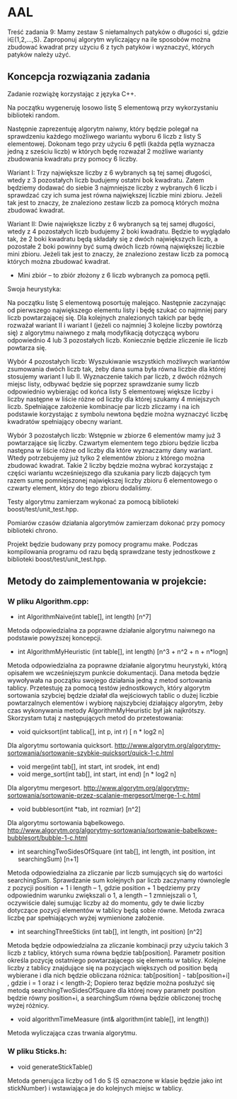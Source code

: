 # AAL
Treść zadania 9:
Mamy zestaw S niełamalnych patyków o długości si, gdzie i∈(1,2,...,S). Zaproponuj algorytm wyliczający na ile sposobów można zbudować kwadrat przy użyciu 6 z tych patyków i wyznaczyć, których patyków należy użyć.

## Koncepcja rozwiązania zadania

Zadanie rozwiążę korzystając z języka C++. 

Na początku wygeneruję losowo listę S elementową przy wykorzystaniu biblioteki random.

Następnie zaprezentuję algorytm naiwny, który będzie polegał na sprawdzeniu każdego możliwego wariantu wyboru 6 liczb z listy S elementowej. Dokonam tego przy użyciu 6 pętli (każda pętla wyznacza jedną z sześciu liczb) w których będę rozważał 2 możliwe warianty zbudowania kwadratu przy pomocy 6 liczby. 

Wariant I: Trzy największe liczby z 6 wybranych są tej samej długości, wtedy z 3 pozostałych liczb budujemy ostatni bok kwadratu. Zatem będziemy dodawać do siebie 3 najmniejsze liczby z wybranych 6 liczb i sprawdzać czy ich suma jest równa największej liczbie mini zbioru.
Jeżeli tak jest to znaczy, że znaleziono zestaw liczb za pomocą których można zbudować kwadrat.

Wariant II: Dwie największe liczby z 6 wybranych są tej samej długości, wtedy z 4 pozostałych liczb budujemy 2 boki kwadratu. Będzie to wyglądało tak, że 2 boki kwadratu będą składały się z dwóch największych liczb, a pozostałe 2 boki powinny być sumą dwóch liczb równą największej liczbie mini zbioru.
Jeżeli tak jest to znaczy, że znaleziono zestaw liczb za pomocą których można zbudować kwadrat.

- Mini zbiór – to zbiór złożony z 6 liczb wybranych za pomocą pętli.

Swoja heurystyka:

Na początku listę S elementową posortuję malejąco. Następnie zaczynając od pierwszego największego elementu listy i będę szukać co najmniej pary liczb powtarzającej się. Dla kolejnych znalezionych takich par będę rozważał wariant II i wariant I (jeżeli co najmniej 3 kolejne liczby powtórzą się) z algorytmu naiwnego z małą modyfikacją dotyczącą wyboru odpowiednio 4 lub 3 pozostałych liczb. Koniecznie będzie zliczenie ile liczb powtarza się.

Wybór 4 pozostałych liczb: Wyszukiwanie wszystkich możliwych wariantów zsumowania dwóch liczb tak, żeby dana suma była równa liczbie dla której stosujemy wariant I lub II. Wyznaczenie takich par liczb, z dwóch różnych miejsc listy, odbywać będzie się poprzez sprawdzanie sumy liczb odpowiednio wybierając od końca listy S elementowej większe liczby i liczby następne w liście różne od liczby dla której szukamy 4 mniejszych liczb. Spełniające założenie kombinacje par liczb zliczamy i na ich podstawie korzystając z symbolu newtona będzie można wyznaczyć liczbę kwadratów spełniający obecny wariant.

Wybór 3 pozostałych liczb: Wstępnie w zbiorze 6 elementów mamy już 3 powtarzające się liczby. Czwartym elementem tego zbioru będzie liczba następna w liście różne od liczby dla które wyznaczamy dany wariant. Wtedy potrzebujemy już tylko 2 elementów zbioru z którego można zbudować kwadrat. Takie 2 liczby będzie można wybrać korzystając z części wariantu wcześniejszego dla szukania pary liczb dających tym razem sumę pomniejszonej największej liczby zbioru 6 elementowego o czwarty element, który do tego zbioru dodaliśmy. 

Testy algorytmu zamierzam wykonać za pomocą biblioteki boost/test/unit_test.hpp.

Pomiarów czasów działania algorytmów zamierzam dokonać przy pomocy biblioteki chrono.

Projekt będzie budowany przy pomocy programu make. Podczas kompilowania programu od razu będą sprawdzane testy jednostkowe z biblioteki boost/test/unit_test.hpp.

## Metody do zaimplementowania w projekcie:

### W pliku Algorithm.cpp:

- int AlgorithmNaive(int table[], int length)		[n^7]

Metoda odpowiedzialna za poprawne działanie algorytmu naiwnego na podstawie powyższej koncepcji.

- int AlgorithmMyHeuristic (int table[], int length)		[n^3 + n^2 + n + n*logn]

Metoda odpowiedzialna za poprawne działanie algorytmu heurystyki, którą opisałem we wcześniejszym punkcie dokumentacji. Dana metoda będzie wywoływała na początku swojego działania jedną z metod sortowania tablicy. Przetestuję za pomocą testów jednostkowych, który algorytm sortowania szybciej będzie działał dla wejściowych tablic o dużej liczbie powtarzalnych elementów i wybiorę najszybciej działający algorytm,  żeby czas wykonywania metody AlgorithmMyHeuristic był jak najkrótszy.  Skorzystam tutaj z następujących metod do przetestowania:

- void quicksort(int tablica[], int p, int r)	[ n * log2 n]

Dla algorytmu sortowania quicksort. 
http://www.algorytm.org/algorytmy-sortowania/sortowanie-szybkie-quicksort/quick-1-c.html

- void merge(int tab[], int start, int srodek, int end)
- void merge_sort(int tab[], int start, int end)  		[n * log2 n]

Dla algorytmu mergesort.
http://www.algorytm.org/algorytmy-sortowania/sortowanie-przez-scalanie-mergesort/merge-1-c.html

- void bubblesort(int *tab, int rozmiar)		[n^2]

Dla algorytmu sortowania bąbelkowego.
http://www.algorytm.org/algorytmy-sortowania/sortowanie-babelkowe-bubblesort/bubble-1-c.html

- int searchingTwoSidesOfSquare (int tab[], int length, int position, int searchingSum)	[n+1]

Metoda odpowiedzialna za zliczanie par liczb sumujących się do wartości searchingSum. Sprawdzanie sum kolejnych par liczb zaczynamy równolegle z pozycji position + 1 i length – 1, gdzie position + 1 będziemy przy odpowiednim warunku zwiększali o 1, a length – 1 zmniejszali o 1, oczywiście dalej sumując liczby aż do momentu, gdy te dwie liczby dotyczące pozycji elementów w tablicy będą sobie równe. Metoda zwraca liczbę par spełniających wyżej wymienione założenie.

- int searchingThreeSticks (int tab[], int length, int position)	[n^2]

Metoda będzie odpowiedzialna za zliczanie kombinacji przy użyciu takich 3 liczb z tablicy, których suma równa będzie tab[position]. Parametr position określa pozycję ostatniego powtarzającego się elementu w tablicy. Kolejne liczby z tablicy znajdujące się na pozycjach większych od position będą wybierane i dla nich będzie obliczana różnica:            tab[position] - tab[position+i] , gdzie i = 1 oraz i < length-2; Dopiero teraz będzie można posłużyć się metodą searchingTwoSidesOfSquare dla której nowy parametr position będzie równy position+i, a searchingSum równa będzie obliczonej trochę wyżej różnicy.

- void algorithmTimeMeasure (int& algorithm(int table[], int length))     

Metoda wyliczająca czas trwania algorytmu.

### W pliku Sticks.h:

- void generateStickTable()

Metoda generująca liczby od 1 do S (S oznaczone w klasie będzie jako int stickNumber) i wstawiająca je do kolejnych miejsc w tablicy.

